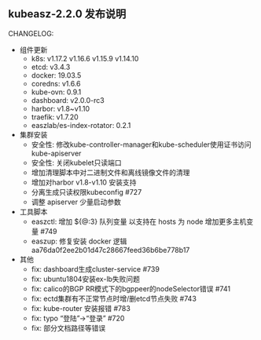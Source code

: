 ## kubeasz-2.2.0 发布说明

CHANGELOG:
- 组件更新
  - k8s: v1.17.2 v1.16.6 v1.15.9 v1.14.10
  - etcd: v3.4.3
  - docker: 19.03.5
  - coredns: v1.6.6
  - kube-ovn: 0.9.1
  - dashboard: v2.0.0-rc3
  - harbor: v1.8~v1.10
  - traefik: v1.7.20
  - easzlab/es-index-rotator: 0.2.1
- 集群安装
  - 安全性: 修改kube-controller-manager和kube-scheduler使用证书访问kube-apiserver
  - 安全性: 关闭kubelet只读端口
  - 增加清理脚本中对二进制文件和离线镜像文件的清理
  - 增加对harbor v1.8-v1.10 安装支持
  - 分离生成只读权限kubeconfig #727
  - 调整 apiserver 少量启动参数
- 工具脚本
  - easzctl: 增加  ${@:3} 队列变量 以支持在 hosts 为 node 增加更多主机变量 #749 
  - easzup: 修复安装 docker 逻辑 aa76da0f2ee2b01d47c28667feed36b6be778b17
- 其他
  - fix: dashboard生成cluster-service #739
  - fix: ubuntu1804安装ex-lb失败问题
  - fix: calico的BGP RR模式下的bgppeer的nodeSelector错误 #741
  - fix: ectd集群有不正常节点时增/删etcd节点失败 #743
  - fix: kube-router 安装报错 #783
  - fix: typo “登陆”->“登录” #720
  - fix: 部分文档路径等错误
